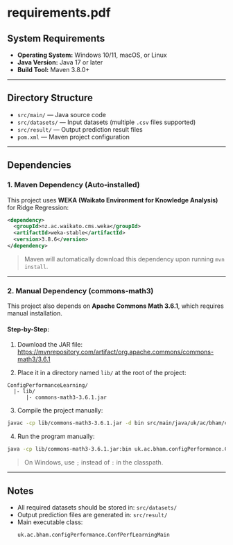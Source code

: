 # requirements.pdf

## System Requirements

- **Operating System:** Windows 10/11, macOS, or Linux
- **Java Version:** Java 17 or later
- **Build Tool:** Maven 3.8.0+

---

## Directory Structure

- `src/main/` — Java source code
- `src/datasets/` — Input datasets (multiple `.csv` files supported)
- `src/result/` — Output prediction result files
- `pom.xml` — Maven project configuration

---

## Dependencies

### 1. Maven Dependency (Auto-installed)

This project uses **WEKA (Waikato Environment for Knowledge Analysis)** for Ridge Regression:

```xml
<dependency>
  <groupId>nz.ac.waikato.cms.weka</groupId>
  <artifactId>weka-stable</artifactId>
  <version>3.8.6</version>
</dependency>
```

> Maven will automatically download this dependency upon running `mvn install`.

---

### 2. Manual Dependency (commons-math3)

This project also depends on **Apache Commons Math 3.6.1**, which requires manual installation.

#### Step-by-Step:

1. Download the JAR file:  
   https://mvnrepository.com/artifact/org.apache.commons/commons-math3/3.6.1

2. Place it in a directory named `lib/` at the root of the project:

```
ConfigPerformanceLearning/
  |- lib/
      |- commons-math3-3.6.1.jar
```

3. Compile the project manually:

```bash
javac -cp lib/commons-math3-3.6.1.jar -d bin src/main/java/uk/ac/bham/configPerformance/*.java
```

4. Run the program manually:

```bash
java -cp lib/commons-math3-3.6.1.jar:bin uk.ac.bham.configPerformance.ConfPerfLearningMain
```

> On Windows, use `;` instead of `:` in the classpath.

---

## Notes

- All required datasets should be stored in: `src/datasets/`
- Output prediction files are generated in: `src/result/`
- Main executable class:
  ```
  uk.ac.bham.configPerformance.ConfPerfLearningMain
  ```


